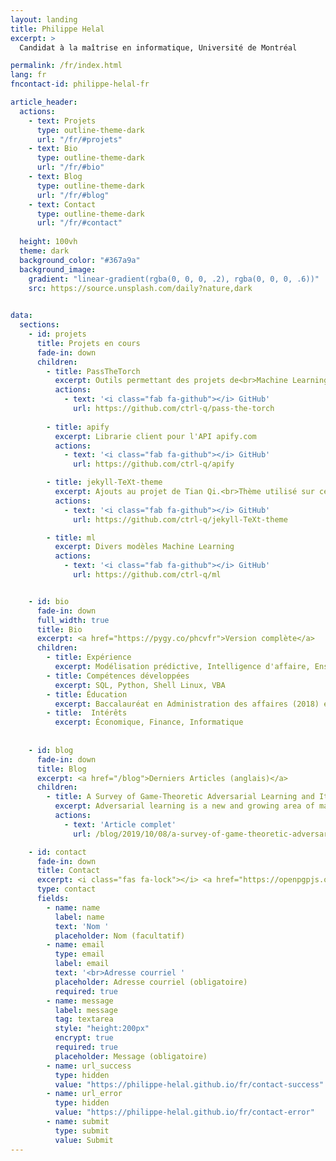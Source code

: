 ```yaml
---
layout: landing
title: Philippe Helal
excerpt: >
  Candidat à la maîtrise en informatique, Université de Montréal

permalink: /fr/index.html
lang: fr
fncontact-id: philippe-helal-fr

article_header:
  actions:
    - text: Projets
      type: outline-theme-dark
      url: "/fr/#projets"
    - text: Bio
      type: outline-theme-dark
      url: "/fr/#bio"
    - text: Blog
      type: outline-theme-dark
      url: "/fr/#blog"
    - text: Contact
      type: outline-theme-dark
      url: "/fr/#contact"
  
  height: 100vh
  theme: dark
  background_color: "#367a9a"
  background_image:
    gradient: "linear-gradient(rgba(0, 0, 0, .2), rgba(0, 0, 0, .6))"
    src: https://source.unsplash.com/daily?nature,dark  
    

data:  
  sections:
    - id: projets
      title: Projets en cours
      fade-in: down
      children:
        - title: PassTheTorch
          excerpt: Outils permettant des projets de<br>Machine Learning reproduisibles et mesurables
          actions:
            - text: '<i class="fab fa-github"></i> GitHub'
              url: https://github.com/ctrl-q/pass-the-torch
        
        - title: apify
          excerpt: Librarie client pour l'API apify.com
          actions:
            - text: '<i class="fab fa-github"></i> GitHub'
              url: https://github.com/ctrl-q/apify

        - title: jekyll-TeXt-theme
          excerpt: Ajouts au projet de Tian Qi.<br>Thème utilisé sur ce site
          actions:
            - text: '<i class="fab fa-github"></i> GitHub'
              url: https://github.com/ctrl-q/jekyll-TeXt-theme

        - title: ml
          excerpt: Divers modèles Machine Learning
          actions:
            - text: '<i class="fab fa-github"></i> GitHub'
              url: https://github.com/ctrl-q/ml


    - id: bio
      fade-in: down
      full_width: true
      title: Bio
      excerpt: <a href="https://pygy.co/phcvfr">Version complète</a>
      children:
        - title: Expérience
          excerpt: Modélisation prédictive, Intelligence d'affaire, Enseignement
        - title: Compétences développées
          excerpt: SQL, Python, Shell Linux, VBA
        - title: Éducation
          excerpt: Baccalauréat en Administration des affaires (2018) et M. Sc Informatique (prévu 2020)        
        - title:  Intérêts
          excerpt: Économique, Finance, Informatique
        
     
    - id: blog
      fade-in: down
      title: Blog
      excerpt: <a href="/blog">Derniers Articles (anglais)</a>
      children:
        - title: A Survey of Game-Theoretic Adversarial Learning and Its Implications on Privacy 
          excerpt: Adversarial learning is a new and growing area of machine-learning research. Formulating it using tools from game theory allows for a different view of machine learning, when compared to the traditional, purely statistical view...
          actions:
            - text: 'Article complet'
              url: /blog/2019/10/08/a-survey-of-game-theoretic-adversarial-learning-and-its-implications-on-privacy

    - id: contact
      fade-in: down
      title: Contact
      excerpt: <i class="fas fa-lock"></i> <a href="https://openpgpjs.org">Encrypté</a> avant l'envoi
      type: contact
      fields:
        - name: name
          label: name
          text: 'Nom '
          placeholder: Nom (facultatif)
        - name: email
          type: email
          label: email
          text: '<br>Adresse courriel '
          placeholder: Adresse courriel (obligatoire)
          required: true
        - name: message
          label: message
          tag: textarea
          style: "height:200px"
          encrypt: true
          required: true
          placeholder: Message (obligatoire)
        - name: url_success
          type: hidden
          value: "https://philippe-helal.github.io/fr/contact-success"
        - name: url_error
          type: hidden
          value: "https://philippe-helal.github.io/fr/contact-error"
        - name: submit
          type: submit
          value: Submit
---
```

